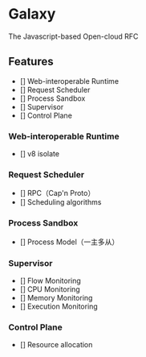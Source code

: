 # Galaxy
The Javascript-based Open-cloud RFC

## Features
- [] Web-interoperable Runtime
- [] Request Scheduler
- [] Process Sandbox
- [] Supervisor
- [] Control Plane

### Web-interoperable Runtime
- [] v8 isolate

### Request Scheduler
- [] RPC（Cap'n Proto）
- [] Scheduling algorithms 

### Process Sandbox
- [] Process Model（一主多从）

### Supervisor
- [] Flow Monitoring
- [] CPU Monitoring
- [] Memory Monitoring
- [] Execution Monitoring

### Control Plane
- [] Resource allocation

